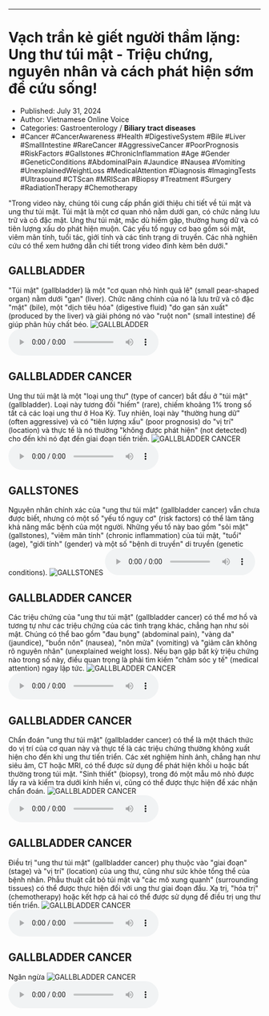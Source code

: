 
---

# Vạch trần kẻ giết người thầm lặng: Ung thư túi mật - Triệu chứng, nguyên nhân và cách phát hiện sớm để cứu sống!

- Published: July 31, 2024
- Author: Vietnamese Online Voice
- Categories: Gastroenterology / **Biliary tract diseases**
- #Cancer #CancerAwareness #Health #DigestiveSystem #Bile #Liver #SmallIntestine #RareCancer #AggressiveCancer #PoorPrognosis #RiskFactors #Gallstones #ChronicInflammation #Age #Gender #GeneticConditions #AbdominalPain #Jaundice #Nausea #Vomiting #UnexplainedWeightLoss #MedicalAttention #Diagnosis #ImagingTests #Ultrasound #CTScan #MRIScan #Biopsy #Treatment #Surgery #RadiationTherapy #Chemotherapy

"Trong video này, chúng tôi cung cấp phần giới thiệu chi tiết về túi mật và ung thư túi mật. Túi mật là một cơ quan nhỏ nằm dưới gan, có chức năng lưu trữ và cô đặc mật. Ung thư túi mật, mặc dù hiếm gặp, thường hung dữ và có tiên lượng xấu do phát hiện muộn. Các yếu tố nguy cơ bao gồm sỏi mật, viêm mãn tính, tuổi tác, giới tính và các tình trạng di truyền. Các nhà nghiên cứu có thể xem hướng dẫn chi tiết trong video đính kèm bên dưới."


## GALLBLADDER

"Túi mật" (gallbladder) là một "cơ quan nhỏ hình quả lê" (small pear-shaped organ) nằm dưới "gan" (liver). Chức năng chính của nó là lưu trữ và cô đặc "mật" (bile), một "dịch tiêu hóa" (digestive fluid) "do gan sản xuất" (produced by the liver) và giải phóng nó vào "ruột non" (small intestine) để giúp phân hủy chất béo.
![GALLBLADDER](https://http-archiver-apis-production-80.schnworks.com/storage/images/transitions/2024-07-31/transition--16856897149-Montserrat-Thin-303F9F.jpg)
<audio controls>
    <source src="https://http-archiver-apis-production-80.schnworks.com/storage/storage/audio/file-4741295320.mp3" type="audio/mpeg">
</audio>



## GALLBLADDER CANCER

Ung thư túi mật là một "loại ung thư" (type of cancer) bắt đầu ở "túi mật" (gallbladder). Loại này tương đối "hiếm" (rare), chiếm khoảng 1% trong số tất cả các loại ung thư ở Hoa Kỳ. Tuy nhiên, loại này "thường hung dữ" (often aggressive) và có "tiên lượng xấu" (poor prognosis) do "vị trí" (location) và thực tế là nó thường "không được phát hiện" (not detected) cho đến khi nó đạt đến giai đoạn tiến triển.
![GALLBLADDER CANCER](https://http-archiver-apis-production-80.schnworks.com/storage/images/transitions/2024-07-31/transition--9845403131-Montserrat-Black-9C27B0.jpg)
<audio controls>
    <source src="https://http-archiver-apis-production-80.schnworks.com/storage/storage/audio/file-1516096583.mp3" type="audio/mpeg">
</audio>



## GALLSTONES

Nguyên nhân chính xác của "ung thư túi mật" (gallbladder cancer) vẫn chưa được biết, nhưng có một số "yếu tố nguy cơ" (risk factors) có thể làm tăng khả năng mắc bệnh của một người. Những yếu tố này bao gồm "sỏi mật" (gallstones), "viêm mãn tính" (chronic inflammation) của túi mật, "tuổi" (age), "giới tính" (gender) và một số "bệnh di truyền" di truyền (genetic conditions).
![GALLSTONES](https://http-archiver-apis-production-80.schnworks.com/storage/images/transitions/2024-07-31/transition--30028031856-Montserrat-Thin-283593.jpg)
<audio controls>
    <source src="https://http-archiver-apis-production-80.schnworks.com/storage/storage/audio/file-33097057359.mp3" type="audio/mpeg">
</audio>



## GALLBLADDER CANCER

Các triệu chứng của "ung thư túi mật" (gallbladder cancer) có thể mơ hồ và tương tự như các triệu chứng của các tình trạng khác, chẳng hạn như sỏi mật. Chúng có thể bao gồm "đau bụng" (abdominal pain), "vàng da" (jaundice), "buồn nôn" (nausea), "nôn mửa" (vomiting) và "giảm cân không rõ nguyên nhân" (unexplained weight loss). Nếu bạn gặp bất kỳ triệu chứng nào trong số này, điều quan trọng là phải tìm kiếm "chăm sóc y tế" (medical attention) ngay lập tức.
![GALLBLADDER CANCER](https://http-archiver-apis-production-80.schnworks.com/storage/images/transitions/2024-07-31/transition-2493688927-Montserrat-Regular-9C27B0.jpg)
<audio controls>
    <source src="https://http-archiver-apis-production-80.schnworks.com/storage/storage/audio/file-43611790753.mp3" type="audio/mpeg">
</audio>



## GALLBLADDER CANCER

Chẩn đoán "ung thư túi mật" (gallbladder cancer) có thể là một thách thức do vị trí của cơ quan này và thực tế là các triệu chứng thường không xuất hiện cho đến khi ung thư tiến triển. Các xét nghiệm hình ảnh, chẳng hạn như siêu âm, CT hoặc MRI, có thể được sử dụng để phát hiện khối u hoặc bất thường trong túi mật. "Sinh thiết" (biopsy), trong đó một mẫu mô nhỏ được lấy ra và kiểm tra dưới kính hiển vi, cũng có thể được thực hiện để xác nhận chẩn đoán.
![GALLBLADDER CANCER](https://http-archiver-apis-production-80.schnworks.com/storage/images/transitions/2024-07-31/transition-21595070879-Montserrat-Regular-283593.jpg)
<audio controls>
    <source src="https://http-archiver-apis-production-80.schnworks.com/storage/storage/audio/file-23351784029.mp3" type="audio/mpeg">
</audio>



## GALLBLADDER CANCER

Điều trị "ung thư túi mật" (gallbladder cancer) phụ thuộc vào "giai đoạn" (stage) và "vị trí" (location) của ung thư, cũng như sức khỏe tổng thể của bệnh nhân. Phẫu thuật cắt bỏ túi mật và "các mô xung quanh" (surrounding tissues) có thể được thực hiện đối với ung thư giai đoạn đầu. Xạ trị, "hóa trị" (chemotherapy) hoặc kết hợp cả hai có thể được sử dụng để điều trị ung thư tiến triển.
![GALLBLADDER CANCER](https://http-archiver-apis-production-80.schnworks.com/storage/images/transitions/2024-07-31/transition-8355702299-Montserrat-Medium-7B1FA2.jpg)
<audio controls>
    <source src="https://http-archiver-apis-production-80.schnworks.com/storage/storage/audio/file-2683072493.mp3" type="audio/mpeg">
</audio>



## GALLBLADDER CANCER

Ngăn ngừa
![GALLBLADDER CANCER](https://http-archiver-apis-production-80.schnworks.com/storage/images/transitions/2024-07-31/transition-4250370535-Montserrat-Bold-880E4F.jpg)
<audio controls>
    <source src="https://http-archiver-apis-production-80.schnworks.com/storage/storage/audio/file-2993023074.mp3" type="audio/mpeg">
</audio>

